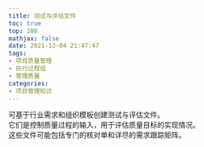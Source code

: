 ```yaml
---
title: 测试与评估文件
toc: true
top: 100
mathjax: false
date: 2021-12-04 21:47:47
tags:
- 项目质量管理
- 执行过程组
- 管理质量
categories:
- 项目管理知识
---
```

可基于行业需求和组织模板创建测试与评估文件。  
它们是控制质量过程的输入，用于评估质量目标的实现情况。  
这些文件可能包括专门的核对单和详尽的需求跟踪矩阵。
